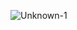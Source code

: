 
![Unknown-1](https://user-images.githubusercontent.com/126228220/221107521-65aad318-f26a-4fc2-a31a-63bfd4ba32fe.png)
